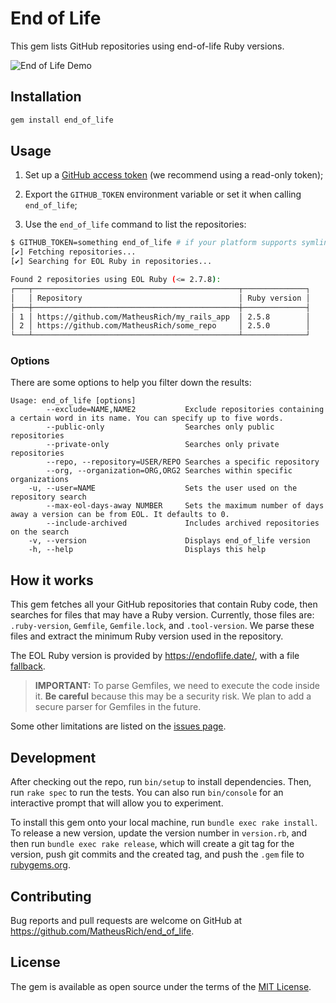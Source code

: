 # End of Life

This gem lists GitHub repositories using end-of-life Ruby versions.

![End of Life Demo](demo.gif)

## Installation

```sh
gem install end_of_life
```

## Usage

1. Set up a [GitHub access token][] (we recommend using a read-only token);

[github access token]: https://docs.github.com/en/authentication/keeping-your-account-and-data-secure/creating-a-personal-access-token#creating-a-token

2. Export the `GITHUB_TOKEN` environment variable or set it when calling `end_of_life`;

3. Use the `end_of_life` command to list the repositories:

```sh
$ GITHUB_TOKEN=something end_of_life # if your platform supports symlinks, you can use the `eol` command instead
[✔] Fetching repositories...
[✔] Searching for EOL Ruby in repositories...

Found 2 repositories using EOL Ruby (<= 2.7.8):
┌───┬──────────────────────────────────────────────┬──────────────┐
│   │ Repository                                   │ Ruby version │
├───┼──────────────────────────────────────────────┼──────────────┤
│ 1 │ https://github.com/MatheusRich/my_rails_app  │ 2.5.8        │
│ 2 │ https://github.com/MatheusRich/some_repo     │ 2.5.0        │
└───┴──────────────────────────────────────────────┴──────────────┘
```

### Options

There are some options to help you filter down the results:

```
Usage: end_of_life [options]
        --exclude=NAME,NAME2           Exclude repositories containing a certain word in its name. You can specify up to five words.
        --public-only                  Searches only public repositories
        --private-only                 Searches only private repositories
        --repo, --repository=USER/REPO Searches a specific repository
        --org, --organization=ORG,ORG2 Searches within specific organizations
    -u, --user=NAME                    Sets the user used on the repository search
        --max-eol-days-away NUMBER     Sets the maximum number of days away a version can be from EOL. It defaults to 0.
        --include-archived             Includes archived repositories on the search
    -v, --version                      Displays end_of_life version
    -h, --help                         Displays this help
```

## How it works

This gem fetches all your GitHub repositories that contain Ruby code, then
searches for files that may have a Ruby version. Currently, those files are:
`.ruby-version`, `Gemfile`, `Gemfile.lock`, and `.tool-version`. We parse these
files and extract the minimum Ruby version used in the repository.

The EOL Ruby version is provided by https://endoflife.date/, with a file
[fallback].

> **IMPORTANT:** To parse Gemfiles, we need to execute the code inside it. **Be
> careful** because this may be a security risk. We plan to add a secure parser
> for Gemfiles in the future.

Some other limitations are listed on the [issues page].

[fallback]: ./lib/end_of_life.json
[issues page]: https://github.com/MatheusRich/end_of_life/issues

## Development

After checking out the repo, run `bin/setup` to install dependencies. Then, run
`rake spec` to run the tests. You can also run `bin/console` for an interactive
prompt that will allow you to experiment.

To install this gem onto your local machine, run `bundle exec rake install`. To
release a new version, update the version number in `version.rb`, and then run
`bundle exec rake release`, which will create a git tag for the version, push
git commits and the created tag, and push the `.gem` file to
[rubygems.org](https://rubygems.org).

## Contributing

Bug reports and pull requests are welcome on GitHub at
https://github.com/MatheusRich/end_of_life.

## License

The gem is available as open source under the terms of the [MIT
License](https://opensource.org/licenses/MIT).
